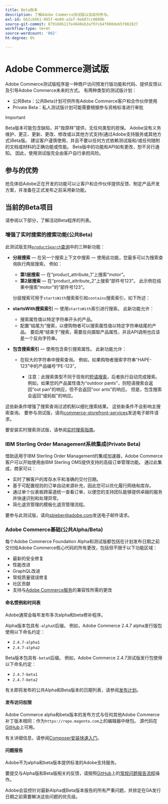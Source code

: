 ```yaml
---
title: Beta版本
description: 了解Adobe Commerce测试版以及如何参与。
exl-id: 662cb061-995f-4e09-a2ef-9e607cc0000b
source-git-commit: 879160b11fe4840eb3af97c64f080deb5f002827
workflow-type: tm+mt
source-wordcount: '862'
ht-degree: 0%

---
```


# Adobe Commerce测试版

Adobe Commerce测试版程序是一种商户访问预发行版功能和代码、提供反馈以及引导Adobe Commerce未来的方式。 有两种类型的测试版计划：

- 公共Beta：公共Beta计划可供所有Adobe Commerce客户和合作伙伴使用
- Private Beta：私人测试版计划可能需要根据参与资格标准进行审批

>[!IMPORTANT]
>
>Beta版本可能包含缺陷，并“按原样”提供，无任何类型的担保。 Adobe没有义务维护、更正、更新、更改、修改或以其他方式支持(通过Adobe支持服务或其他方式)Beta版。 建议客户谨慎使用，并且不要以任何方式依赖测试版和/或任何随附的文档或材料的正确功能或性能。 Beta版中的功能和API如有更改，恕不另行通知。 因此，使用测试版完全由客户自行承担风险。

## 参与的优势

抢先体验Adobe正在开发的功能可以让客户和合作伙伴提供反馈、制定产品开发方案，并准备在正式发布之前采用新功能。

## 当前的Beta项目

请参阅以下部分，了解活动Beta程序的列表。

### 增强了实时搜索的搜索功能(公共Beta)

此测试版支持[`productSearch`查询](https://developer.adobe.com/commerce/services/graphql/live-search/product-search/)中的三种新功能：

- **分层搜索** — 在另一个搜索上下文中搜索 — 使用此功能，您最多可以为搜索查询执行两层搜索。 例如：

   - **第1层搜索** — 在“product_attribute_1”上搜索“motor”。
   - **第2层搜索** — 在“product_attribute_2”上搜索“部件号123”。 此示例在结果中搜索“motor”的“部件号123”。

  分层搜索可用于`startsWith`搜索索引和`contains`搜索索引，如下所述：

- **startsWith搜索索引** — 使用`startsWith`索引进行搜索。 此新功能允许：

   - 搜索属性值以特定字符串开头的产品。
   - 配置“结尾为”搜索，以便购物者可以搜索属性值以特定字符串结尾的产品。 要启用“结束于”搜索，需要反向摄取产品属性，并且API调用也应该是一个反向字符串。

- **包含搜索索引** — 使用包含索引搜索属性。 此新功能允许：

   - 在较大的字符串中搜索查询。 例如，如果购物者搜索字符串“HAPE-123”中的产品编号“PE-123”。

      - 注意：此搜索类型不同于现有的[短语搜索](https://developer.adobe.com/commerce/services/graphql/live-search/product-search/#phrase)，后者执行自动完成搜索。 例如，如果您的产品属性值为“outdoor pants”，则短语搜索会返回“out pan”的响应，但不会返回“oor ants”的响应。 但是，包含搜索会返回“或蚂蚁”的响应。

这些新条件增强了搜索查询过滤机制以细化搜索结果。 这些新条件不会影响主搜索查询。 要参与测试版，请向[commerce-storefront-services](mailto:commerce-storefront-services@adobe.com)发送电子邮件请求。

要安装实时搜索测试版，请参阅[实时搜索指南](https://experienceleague.adobe.com/zh-hans/docs/commerce/live-search/install#install-the-live-search-beta)。

### IBM Sterling Order Management系统集成(Private Beta)

借助适用于IBM Sterling Order Management的集成加速器，Adobe Commerce客户可以开始使用由IBM Sterling OMS提供支持的高级订单管理功能。 通过此集成，商家可以：

- 实时了解客户的库存水平和准确的交付日期。
- 基于可配置规则的订单自动来源补充，因此您可以优化履行网络和库存。
- 通过单个仪表板跨渠道统一查看订单，以便您的支持团队能够提供卓越的服务并快速识别和处理异常。
- 简化退货管理的模板化退货管理流程。

要参与此测试版，请向[sbieber@adobe.com](mailto:sbieber@adobe.com)发送电子邮件请求。

### Adobe Commerce基础(公共Alpha/Beta)

每个Adobe Commerce Foundation Alpha和测试版都包括在计划发布日期之前交付给Adobe Commerce核心代码的所有更改，包括但不限于以下功能区域：

- 最新的安全修复
- 性能改进
- GraphQL改进
- 常规质量错误修复
- 社区贡献
- 支持与[Adobe Commerce服务](https://experienceleague.adobe.com/zh-hans/docs/commerce/user-guides/home)的兼容性所需的更改

#### 命名惯例和时间表

Adobe通常会每年发布多次alpha和beta修补程序。

Alpha版本包具有`-alphaX`后缀。 例如，Adobe Commerce 2.4.7 alpha发行版包使用以下命名约定：

- `2.4.7-alpha1`
- `2.4.7-alpha2`

Beta版本包具有`-betaX`后缀。 例如，Adobe Commerce 2.4.7测试版发行包使用以下命名约定：

- `2.4.7-beta1`
- `2.4.7-beta2`

有关即将发布的公共Alpha和Beta版本的日期列表，请参阅[发布计划](schedule.md)。

#### 发布访问权限

Adobe Commerce alpha和beta版本的发布方式与任何其他Adobe Commerce补丁版本相同：作为`https://repo.magento.com`上的编辑器中继包。 源代码在[GitHub](https://github.com/magento/magento2)上可用。

有关详细信息，请参阅[Composer安装快速入门](../installation/composer.md)。

#### 问题报告

Adobe不为alpha和beta版本提供标准的Adobe支持服务。

要提交与Alpha版和Beta版相关的反馈，请按照[GitHub](https://developer.adobe.com/commerce/contributor/guides/code-contributions/)上的[常规问题报告流程](https://github.com/magento/magento2)操作。

Adobe会监控针对最新Alpha或Beta版本报告的所有严重问题，并排定在GA发行日期之前需要解决这些问题的优先级。
